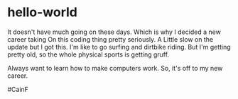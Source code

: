 # hello-world

It doesn't have much going on these days.
Which is why I decided a new career taking
On this coding thing pretty seriously. A
Little slow on the update but I got this.
I'm like to go surfing and dirtbike riding.
But I'm getting pretty old, so the whole
physical sports is getting gruff.

Always want to learn how to make computers work.
So, it's off to my new career.

#CainF
